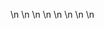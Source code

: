

















































\n
\n
\n
\n
\n
\n
\n
\n




































































































